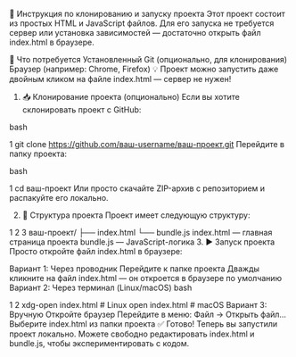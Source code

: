 🚀 Инструкция по клонированию и запуску проекта
Этот проект состоит из простых HTML и JavaScript файлов. Для его запуска не требуется сервер или установка зависимостей — достаточно открыть файл index.html в браузере.

🧩 Что потребуется
Установленный Git (опционально, для клонирования)
Браузер (например: Chrome, Firefox)
💡 Проект можно запустить даже двойным кликом на файле index.html — сервер не нужен! 

1. 📥 Клонирование проекта (опционально)
Если вы хотите склонировать проект с GitHub:

bash


1
git clone https://github.com/ваш-username/ваш-проект.git 
Перейдите в папку проекта:

bash


1
cd ваш-проект
Или просто скачайте ZIP-архив с репозиторием и распакуйте его локально.

2. 📁 Структура проекта
Проект имеет следующую структуру:



1
2
3
ваш-проект/
├── index.html
└── bundle.js
index.html — главная страница проекта
bundle.js — JavaScript-логика
3. ▶️ Запуск проекта
Просто откройте файл index.html в браузере:

Вариант 1: Через проводник
Перейдите к папке проекта
Дважды кликните на файл index.html — он откроется в браузере по умолчанию
Вариант 2: Через терминал (Linux/macOS)
bash


1
2
xdg-open index.html   # Linux
open index.html       # macOS
Вариант 3: Вручную
Откройте браузер
Перейдите в меню: Файл → Открыть файл…
Выберите index.html из папки проекта
✅ Готово!
Теперь вы запустили проект локально. Можете свободно редактировать index.html и bundle.js, чтобы экспериментировать с кодом.
